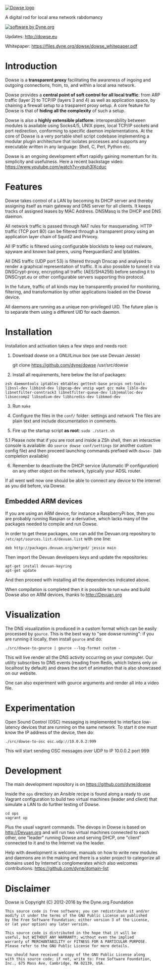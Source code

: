 [![Dowse logo](http://dowse.equipment/dowse-logo.png)](http://dowse.eu)

A digital rod for local area network rabdomancy

[![software by Dyne.org](https://www.dyne.org/wp-content/uploads/2015/12/software_by_dyne.png)](http://www.dyne.org)

Updates: http://dowse.eu

Whitepaper: https://files.dyne.org/dowse/dowse_whitepaper.pdf

# Introduction

Dowse is a **transparent proxy** facilitating the awareness of ingoing
and outgoing connections, from, to, and within a local area network.

Dowse provides a **central point of soft control for all local
traffic**: from ARP traffic (layer 2) to TCP/IP (layers 3 and 4) as
well as application space, by chaining a firewall setup to a
trasparent proxy setup. A core feature for Dowse is that of **hiding
all the complexity** of such a setup.

Dowse is also a **highly extensible platform**: interoperability
between modules is available using Socks4/5, UNIX pipes, local TCP/IP
sockets and port redirection, conforming to specific daemon
implementations. At the core of Dowse is a very portable shell script
codebase implementing a modular plugin architecture that isolates
processes and supports any executable written in any language: Shell,
C, Perl, Python etc.

Dowse is an ongoing development effort rapidly gaining momentum for
its simplicity and usefulness. Here a recent backstage video:
https://www.youtube.com/watch?v=vquh3IXcduc

# Features

  Dowse takes control of a LAN by becoming its DHCP server and thereby
  assigning itself as main gateway and DNS server for all clients. It
  keeps tracks of assigned leases by MAC Address. DNSMasq is the DHCP
  and DNS daemon.

  All network traffic is passed through NAT rules for masquerading.
  HTTP traffic (TCP port 80) can be filtered through a transparent
  proxy using an application layer chain of Squid2 and Privoxy.

  All IP traffic is filtered using configurable blocklists to keep out
  malware, spyware and known bad peers, using Peerguardian2 and Iptables.

  All DNS traffic (UDP port 53) is filtered through Dnscap and
  analysed to render a graphical representation of traffic. It is also
  possible to tunnel it via DNSCrypt-proxy, encrypting all traffic
  (AES/SHA256) before sending it to DNSCrypt.eu or other configurable
  servers supporting this protocol.

  In the future, traffic of all kinds may be transparently proxied for
  monitoring, filtering, and transformation by other applications
  loaded on the Dowse device.

  All daemons are running as a unique non-privileged UID. The future
  plan is to separate them using a different UID for each daemon.

# Installation

Installation and activation takes a few steps and needs root:

1. Download dowse on a GNU/Linux box (we use Devuan Jessie)

	git clone https://github.com/dyne/dowse /usr/src/dowse

2. Install all requirements, here below the list of packages:

```
zsh daemontools iptables ebtables gettext-base procps net-tools
libssl-dev libbind-dev libpcap-dev unzip wget gcc make liblo-dev
libnetfilter-conntrack3 libnetfilter-queue-dev libjemalloc-dev
libseccomp2 libsodium-dev libhiredis-dev libkmod-dev
```

3. Run `make`

4. Configure the files in the `conf/` folder: settings and network
   The files are plain text and include documentation in comments.

5. Fire up the startup script **as root**: `sudo ./start.sh`

5.1 Please note that if you are root and inside a ZSh shell, then an
   interactive console is available: do `source dowse conf/settings`
   (or another custom config file) and then proceed launching commands
   prefixed with `dowse-` (tab completion available)

6. Remember to deactivate the DHCP service (Automatic IP
   configuration) on any other object on the network, typically your
   ADSL router.

If all went well now one should be able to connect any device to the
internet as you did before, via Dowse.

## Embedded ARM devices

If you are using an ARM device, for instance a RaspberryPi box, then
you are probably running Raspian or a derivative, which lacks many of
the packages needed to compile and run Dowse.

In order to get these packages, one can add the Devuan.org repository
to `/etc/apt/sources.list.d/devuan.list` with one line:

```
deb http://packages.devuan.org/merged/ jessie main
```

Then import the Devuan developers keys and update the repositories:

```
apt-get install devuan-keyring
apt-get update
```

And then proceed with installing all the dependencies indicated above.

When compilation is completed then it is possible to run `make` and
build Dowse also on ARM devices, thanks to http://Devuan.org

# Visualization

The DNS visualization is produced in a custom format which can be
easily processed by `gource`. This is the best way to "see dowse
running": if you are running it locally, then install `gource` and do:

```
./src/dowse-to-gource | gource --log-format custom -
```

This will live render all the DNS activity occurring on your
computer. Our utility subscribes to DNS events (reading from Redis,
which listens only on localhost by default) and draws the sort of
animation that is also showcased on our website.

One can also experiment with gource arguments and render all into a
video file.

# Experimentation

Open Sound Control (OSC) messaging is implemented to interface
low-latency devices that are running on the same network. To start it
one must know the IP address of the device, then do:

```
./src/dowse-to-osc osc.udp://10.0.0.2:999
```

This will start sending OSC messages over UDP to IP 10.0.0.2 port 999

# Development

The main development repository is on https://github.com/dyne/dowse

Inside the `ops` directory an Ansible recipe is found along a ready to
use Vagrant configuration to build two virtual machines (leader and
client) that simulate a LAN to do further testing of Dowse.

```
cd ops
vagrant up
```

Plus the usual vagrant commands. The devops in Dowse is based on
http://Devuan.org and will run two virtual machines connected to each
other, one "leader" running Dowse and serving DHCP, one "client"
connected to it and to the Internet via the leader.

Help with development is welcome, manuals on how to write new modules
and daemons are in the making and there is a sister project to
categorize all domains used by Internet's conglomerates which also
welcomes contributions: https://github.com/dyne/domain-list

# Disclaimer

Dowse is Copyright (C) 2012-2016 by the Dyne.org Foundation

	This source code is free software; you can redistribute it and/or
	modify it under the terms of the GNU Public License as published
	by the Free Software Foundation; either version 3 of the License,
	or (at your option) any later version.

	This source code is distributed in the hope that it will be
	useful, but WITHOUT ANY WARRANTY; without even the implied
	warranty of MERCHANTABILITY or FITNESS FOR A PARTICULAR PURPOSE.
	Please refer to the GNU Public License for more details.

	You should have received a copy of the GNU Public License along
	with this source code; if not, write to: Free Software Foundation,
	Inc., 675 Mass Ave, Cambridge, MA 02139, USA.
